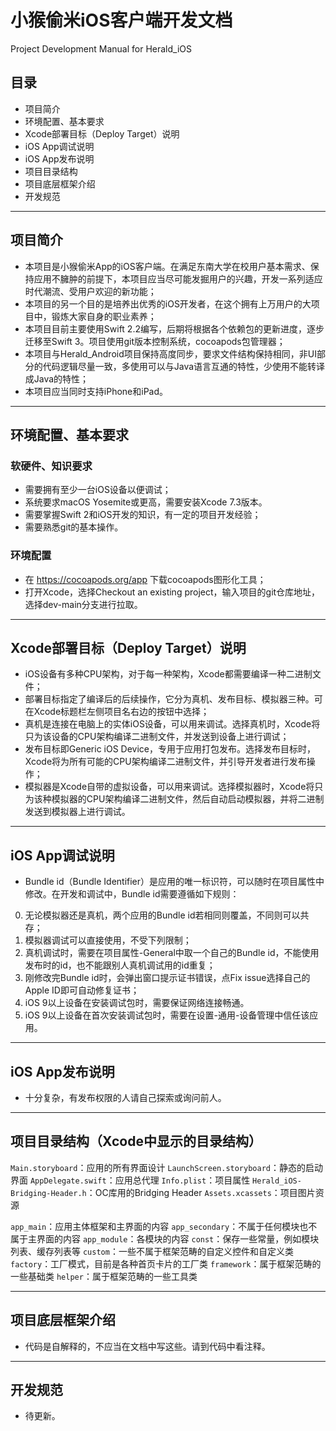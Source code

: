 # 小猴偷米iOS客户端开发文档
Project Development Manual for Herald_iOS

## 目录
- 项目简介
- 环境配置、基本要求
- Xcode部署目标（Deploy Target）说明
- iOS App调试说明
- iOS App发布说明
- 项目目录结构
- 项目底层框架介绍
- 开发规范

---

## 项目简介
- 本项目是小猴偷米App的iOS客户端。在满足东南大学在校用户基本需求、保持应用不臃肿的前提下，本项目应当尽可能发掘用户的兴趣，开发一系列适应时代潮流、受用户欢迎的新功能；
- 本项目的另一个目的是培养出优秀的iOS开发者，在这个拥有上万用户的大项目中，锻炼大家自身的职业素养；
- 本项目目前主要使用Swift 2.2编写，后期将根据各个依赖包的更新进度，逐步迁移至Swift 3。项目使用git版本控制系统，cocoapods包管理器；
- 本项目与Herald_Android项目保持高度同步，要求文件结构保持相同，非UI部分的代码逻辑尽量一致，多使用可以与Java语言互通的特性，少使用不能转译成Java的特性；
- 本项目应当同时支持iPhone和iPad。

---

## 环境配置、基本要求
### 软硬件、知识要求
- 需要拥有至少一台iOS设备以便调试；
- 系统要求macOS Yosemite或更高，需要安装Xcode 7.3版本。
- 需要掌握Swift 2和iOS开发的知识，有一定的项目开发经验；
- 需要熟悉git的基本操作。
### 环境配置
- 在 https://cocoapods.org/app 下载cocoapods图形化工具；
- 打开Xcode，选择Checkout an existing project，输入项目的git仓库地址，选择dev-main分支进行拉取。

---

## Xcode部署目标（Deploy Target）说明
- iOS设备有多种CPU架构，对于每一种架构，Xcode都需要编译一种二进制文件；
- 部署目标指定了编译后的后续操作，它分为真机、发布目标、模拟器三种。可在Xcode标题栏左侧项目名右边的按钮中选择；
- 真机是连接在电脑上的实体iOS设备，可以用来调试。选择真机时，Xcode将只为该设备的CPU架构编译二进制文件，并发送到设备上进行调试；
- 发布目标即Generic iOS Device，专用于应用打包发布。选择发布目标时，Xcode将为所有可能的CPU架构编译二进制文件，并引导开发者进行发布操作；
- 模拟器是Xcode自带的虚拟设备，可以用来调试。选择模拟器时，Xcode将只为该种模拟器的CPU架构编译二进制文件，然后自动启动模拟器，并将二进制发送到模拟器上进行调试。

---

## iOS App调试说明
- Bundle id（Bundle Identifier）是应用的唯一标识符，可以随时在项目属性中修改。在开发和调试中，Bundle id需要遵循如下规则：
0. 无论模拟器还是真机，两个应用的Bundle id若相同则覆盖，不同则可以共存；
1. 模拟器调试可以直接使用，不受下列限制；
2. 真机调试时，需要在项目属性-General中取一个自己的Bundle id，不能使用发布时的id，也不能跟别人真机调试用的id重复；
3. 刚修改完Bundle id时，会弹出窗口提示证书错误，点Fix issue选择自己的Apple ID即可自动修复证书；
4. iOS 9以上设备在安装调试包时，需要保证网络连接畅通。
5. iOS 9以上设备在首次安装调试包时，需要在设置-通用-设备管理中信任该应用。

---

## iOS App发布说明
- 十分复杂，有发布权限的人请自己探索或询问前人。

---

## 项目目录结构（Xcode中显示的目录结构）
`Main.storyboard`：应用的所有界面设计
`LaunchScreen.storyboard`：静态的启动界面
`AppDelegate.swift`：应用总代理
`Info.plist`：项目属性
`Herald_iOS-Bridging-Header.h`：OC库用的Bridging Header
`Assets.xcassets`：项目图片资源

`app_main`：应用主体框架和主界面的内容
`app_secondary`：不属于任何模块也不属于主界面的内容
`app_module`：各模块的内容
`const`：保存一些常量，例如模块列表、缓存列表等
`custom`：一些不属于框架范畴的自定义控件和自定义类
`factory`：工厂模式，目前是各种首页卡片的工厂类
`framework`：属于框架范畴的一些基础类
`helper`：属于框架范畴的一些工具类

---

## 项目底层框架介绍
- 代码是自解释的，不应当在文档中写这些。请到代码中看注释。

---

## 开发规范
- 待更新。